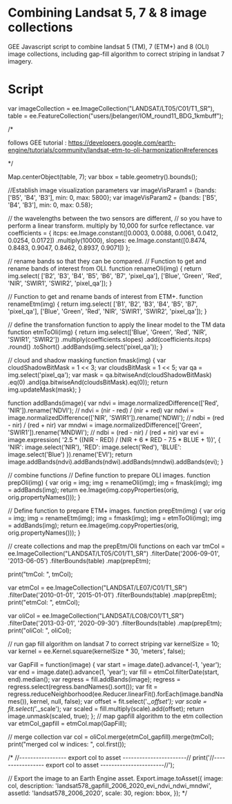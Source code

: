 # Combining Landsat 5, 7 & 8 image collections

GEE Javascript script to combine landsat 5 (TM), 7 (ETM+) and 8 (OLI) image collections, including gap-fill algorithm to correct striping in landsat 7 imagery. 

# Script

var imageCollection = ee.ImageCollection("LANDSAT/LT05/C01/T1_SR"),
    table = ee.FeatureCollection("users/jbelanger/IOM_round11_BDG_1kmbuff");

/*

follows GEE tutorial : https://developers.google.com/earth-engine/tutorials/community/landsat-etm-to-oli-harmonization#references

*/

Map.centerObject(table, 7);
var bbox = table.geometry().bounds();
                      
                      
//Establish image visualization parameters
var imageVisParam1 = {bands: ['B5', 'B4', 'B3'], min: 0, max: 5800};
var imageVisParam2 = {bands: ['B5', 'B4', 'B3'], min: 0, max: 0.58};


// the wavelengths between the two sensors are different,
// so you have to perform a linear transform. multiply by 10,000 for surfce reflectance.
var coefficients = {
  itcps: ee.Image.constant([0.0003, 0.0088, 0.0061, 0.0412, 0.0254, 0.0172])
             .multiply(10000),
  slopes: ee.Image.constant([0.8474, 0.8483, 0.9047, 0.8462, 0.8937, 0.9071])
};

// rename bands so that they can be compared.
// Function to get and rename bands of interest from OLI.
function renameOli(img) {
  return img.select(
      ['B2', 'B3', 'B4', 'B5', 'B6', 'B7', 'pixel_qa'],
      ['Blue', 'Green', 'Red', 'NIR', 'SWIR1', 'SWIR2', 'pixel_qa']);
}

// Function to get and rename bands of interest from ETM+.
function renameEtm(img) {
  return img.select(
      ['B1', 'B2', 'B3', 'B4', 'B5', 'B7', 'pixel_qa'],
      ['Blue', 'Green', 'Red', 'NIR', 'SWIR1', 'SWIR2', 'pixel_qa']);
}

// define the transfornation function to apply the linear model to the TM data
function etmToOli(img) {
  return img.select(['Blue', 'Green', 'Red', 'NIR', 'SWIR1', 'SWIR2'])
      .multiply(coefficients.slopes)
      .add(coefficients.itcps)
      .round()
      .toShort()
      .addBands(img.select('pixel_qa'));
}

// cloud and shadow masking 
function fmask(img) {
  var cloudShadowBitMask = 1 << 3;
  var cloudsBitMask = 1 << 5;
  var qa = img.select('pixel_qa');
  var mask = qa.bitwiseAnd(cloudShadowBitMask)
                 .eq(0)
                 .and(qa.bitwiseAnd(cloudsBitMask).eq(0));
  return img.updateMask(mask);
}


function addBands(image){
  var ndvi = image.normalizedDifference(['Red', 'NIR']).rename('NDVI'); // ndvi = (nir - red) / (nir + red)
  var ndwi = image.normalizedDifference(['NIR', 'SWIR1']).rename('NDWI'); // ndbi = (red - nir) / (red + nir)
  var mndwi = image.normalizedDifference(['Green', 'SWIR1']).rename('MNDWI'); // ndbi = (red - nir) / (red + nir)
  var evi = image.expression(
    '2.5 * ((NIR - RED) / (NIR + 6 * RED - 7.5 * BLUE + 1))', {
      'NIR': image.select('NIR'),
      'RED': image.select('Red'),
      'BLUE': image.select('Blue')
}).rename('EVI');
  return image.addBands(ndvi).addBands(ndwi).addBands(mndwi).addBands(evi);
}

// combine functions
// Define function to prepare OLI images.
function prepOli(img) {
  var orig = img;
  img = renameOli(img);
  img = fmask(img);
  img = addBands(img);
  return ee.Image(img.copyProperties(orig, orig.propertyNames()));
}

// Define function to prepare ETM+ images.
function prepEtm(img) {
  var orig = img;
  img = renameEtm(img);
  img = fmask(img);
  img = etmToOli(img);
  img = addBands(img);
  return ee.Image(img.copyProperties(orig, orig.propertyNames()));
}

// create collections and map the prepEtm/Oli functions on each 
var tmCol = ee.ImageCollection("LANDSAT/LT05/C01/T1_SR")
                      .filterDate('2006-09-01', '2013-06-05')
                      .filterBounds(table)
                      .map(prepEtm);
                      
print("tmCol: ", tmCol);

var etmCol = ee.ImageCollection("LANDSAT/LE07/C01/T1_SR")
                      .filterDate('2010-01-01', '2015-01-01')
                      .filterBounds(table)
                      .map(prepEtm);
print("etmCol: ", etmCol);

var oliCol = ee.ImageCollection("LANDSAT/LC08/C01/T1_SR")
                      .filterDate('2013-03-01', '2020-09-30')
                      .filterBounds(table)
                      .map(prepEtm);
print("oliCol: ", oliCol);


// run gap fill algorithm on landsat 7 to correct striping
var kernelSize = 10;
var kernel = ee.Kernel.square(kernelSize * 30, 'meters', false);

var GapFill = function(image) {
  var start = image.date().advance(-1, 'year');
  var end = image.date().advance(1, 'year');
  var fill = etmCol.filterDate(start, end).median();
  var regress = fill.addBands(image); 
  regress = regress.select(regress.bandNames().sort());
  var fit = regress.reduceNeighborhood(ee.Reducer.linearFit().forEach(image.bandNames()), kernel, null, false);
  var offset = fit.select('.*_offset');
  var scale = fit.select('.*_scale');
  var scaled = fill.multiply(scale).add(offset);
  return image.unmask(scaled, true);
};
// map gapfill algorithm to the etm collection
var etmCol_gapfill = etmCol.map(GapFill);

// merge collection
var col = oliCol.merge(etmCol_gapfill).merge(tmCol);
print("merged col w indices: ", col.first());

/*
//----------------- export col to asset -----------------------//
print('//----------------- export col to asset  -----------------------//');

// Export the image to an Earth Engine asset.
Export.image.toAsset({
  image: col,
  description: 'landsat578_gapfill_2006_2020_evi_ndvi_ndwi_mndwi',
  assetId: 'landsat578_2006_2020',
  scale: 30,
  region: bbox,
});
*/
